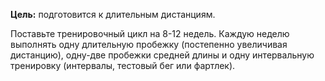 **Цель:** подготовится к длительным дистанциям.

Поставьте тренировочный цикл на 8-12 недель. Каждую неделю выполнять одну длительную пробежку (постепенно увеличивая дистанцию), одну-две пробежки средней длины и одну интервальную тренировку (интервалы, тестовый бег или фартлек).